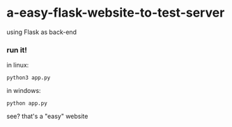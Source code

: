 # a-easy-flask-website-to-test-server

using Flask as back-end
### run it!
in linux:
```
python3 app.py
```
in windows:
```
python app.py
```
see? that's a "easy" website
